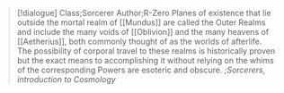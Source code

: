 >[!dialogue] Class;Sorcerer Author;R-Zero
>Planes of existence that lie outside the mortal realm of [[Mundus]] are called the Outer Realms and include the many voids of [[Oblivion]] and the many heavens of [[Aetherius]], both commonly thought of as the worlds of afterlife. The possibility of corporal travel to these realms is historically proven but the exact means to accomplishing it without relying on the whims of the corresponding Powers are esoteric and obscure.
>*;Sorcerers, introduction to Cosmology*